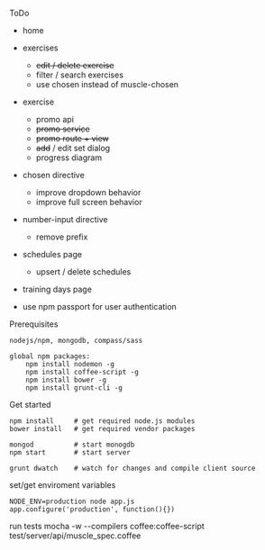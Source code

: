 ToDo

- home

- exercises
	- ~~edit / delete exercise~~
	- filter / search exercises
	- use chosen instead of muscle-chosen

- exercise
	- promo api
	- ~~promo service~~
	- ~~promo route + view~~
	- ~~add~~ / edit set dialog
	- progress diagram

- chosen directive
	- improve dropdown behavior
	- improve full screen behavior

- number-input directive
	- remove prefix

- schedules page
	- upsert / delete schedules

- training days page

- use npm passport for user authentication


Prerequisites

	nodejs/npm, mongodb, compass/sass

	global npm packages:
		npm install nodemon -g
		npm install coffee-script -g
		npm install bower -g
		npm install grunt-cli -g



Get started

	npm install		# get required node.js modules
	bower install	# get required vendor packages

	mongod 			# start monogdb
	npm start		# start server

	grunt dwatch 	# watch for changes and compile client source




set/get enviroment variables

	NODE_ENV=production node app.js
	app.configure('production', function(){})


run tests
	mocha -w  --compilers coffee:coffee-script test/server/api/muscle_spec.coffee


